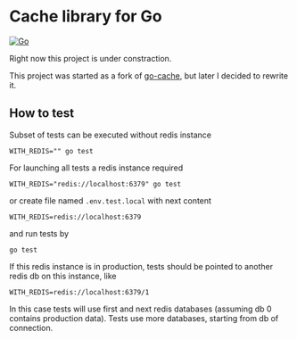 # Cache library for Go

[![Go](https://github.com/dsh2dsh/expx-cache/actions/workflows/go.yml/badge.svg)](https://github.com/dsh2dsh/expx-cache/actions/workflows/go.yml)

Right now this project is under constraction.

This project was started as a fork of
[go-cache](https://github.com/go-redis/cache), but later I decided to rewrite
it.

## How to test

Subset of tests can be executed without redis instance

``` shell
WITH_REDIS="" go test
```

For launching all tests a redis instance required

``` shell
WITH_REDIS="redis://localhost:6379" go test
```

or create file named `.env.test.local` with next content

```
WITH_REDIS=redis://localhost:6379
```

and run tests by

``` shell
go test
```

If this redis instance is in production, tests should be pointed to another
redis db on this instance, like

```
WITH_REDIS=redis://localhost:6379/1
```

In this case tests will use first and next redis databases (assuming db 0
contains production data). Tests use more databases, starting from db of
connection.
